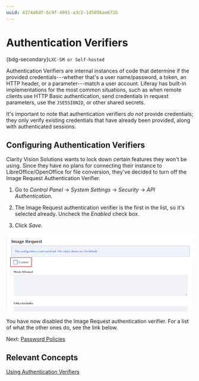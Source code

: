 ```yaml
---
uuid: 4374a6df-6c9f-4991-a3c2-1d5056ae672b
---
```

# Authentication Verifiers

{bdg-secondary}`LXC-SM or Self-hosted`

Authentication Verifiers are internal instances of code that determine if the provided credentials---whether that's a user name/password, a token, an HTTP header, or a parameter---match a user account. Liferay has built-in implementations for the most common situations, such as when remote clients use HTTP Basic authentication, send credentials in request parameters, use the `JSESSIONID`, or other shared secrets. 

It's important to note that authentication verifiers _do not_ provide credentials; they only verify existing credentials that have already been provided, along with authenticated sessions. 

## Configuring Authentication Verifiers

Clarity Vision Solutions wants to lock down certain features they won't be using. Since they have no plans for connecting their instance to LibreOffice/OpenOffice for file conversion, they've decided to turn off the Image Request Authentication Verifier. 

1. Go to _Control Panel_ &rarr; _System Settings_ &rarr; _Security_ &rarr; _API Authentication_. 

1. The Image Request authentication verifier is the first in the list, so it's selected already. Uncheck the _Enabled_ check box. 

1. Click _Save_. 

![The Image Request authentication verifier is used only by LibreOffice.](./authentication-verifiers/images/01.png)

You have now disabled the Image Request authentication verifier. For a list of what the other ones do, see the link below. 

Next: [Password Policies](./password-policies.md)

## Relevant Concepts

[Using Authentication Verifiers](https://learn.liferay.com/w/dxp/installation-and-upgrades/securing-liferay/securing-web-services/using-authentication-verifiers)

